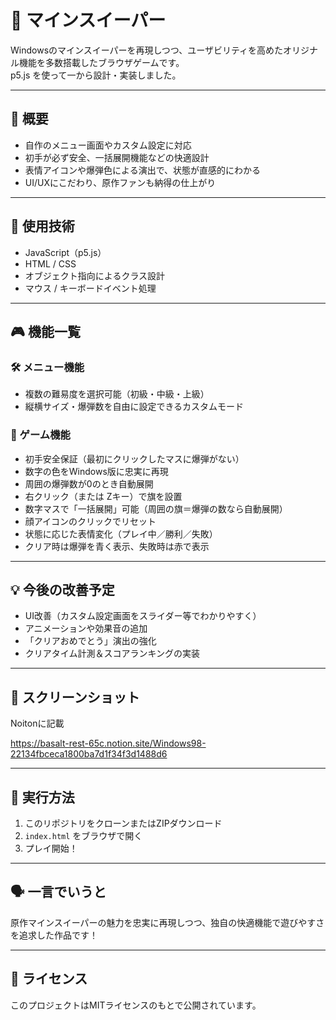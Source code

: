 # 🧨 マインスイーパー

Windowsのマインスイーパーを再現しつつ、ユーザビリティを高めたオリジナル機能を多数搭載したブラウザゲームです。  
p5.js を使って一から設計・実装しました。

---

## 📌 概要

- 自作のメニュー画面やカスタム設定に対応
- 初手が必ず安全、一括展開機能などの快適設計
- 表情アイコンや爆弾色による演出で、状態が直感的にわかる
- UI/UXにこだわり、原作ファンも納得の仕上がり

---

## 🧠 使用技術

- JavaScript（p5.js）
- HTML / CSS
- オブジェクト指向によるクラス設計
- マウス / キーボードイベント処理

---

## 🎮 機能一覧

### 🛠 メニュー機能
- 複数の難易度を選択可能（初級・中級・上級）
- 縦横サイズ・爆弾数を自由に設定できるカスタムモード

### 🎯 ゲーム機能
- 初手安全保証（最初にクリックしたマスに爆弾がない）
- 数字の色をWindows版に忠実に再現
- 周囲の爆弾数が0のとき自動展開
- 右クリック（または Zキー）で旗を設置
- 数字マスで「一括展開」可能（周囲の旗＝爆弾の数なら自動展開）
- 顔アイコンのクリックでリセット
- 状態に応じた表情変化（プレイ中／勝利／失敗）
- クリア時は爆弾を青く表示、失敗時は赤で表示

---

## 💡 今後の改善予定

- UI改善（カスタム設定画面をスライダー等でわかりやすく）
- アニメーションや効果音の追加
- 「クリアおめでとう」演出の強化
- クリアタイム計測＆スコアランキングの実装

---

## 📸 スクリーンショット
Noitonに記載

https://basalt-rest-65c.notion.site/Windows98-22134fbceca1800ba7d1f34f3d1488d6

---

## 🚀 実行方法

1. このリポジトリをクローンまたはZIPダウンロード
2. `index.html` をブラウザで開く
3. プレイ開始！

---

## 🗣 一言でいうと

原作マインスイーパーの魅力を忠実に再現しつつ、独自の快適機能で遊びやすさを追求した作品です！

---

## 📄 ライセンス

このプロジェクトはMITライセンスのもとで公開されています。
